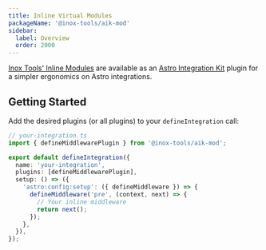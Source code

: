 ```yaml
---
title: Inline Virtual Modules
packageName: '@inox-tools/aik-mod'
sidebar:
  label: Overview
  order: 2000
---
```


[Inox Tools' Inline Modules](/inline-mod/) are available as an [Astro Integration Kit](https://astro-integration-kit.netlify.app/) plugin for a simpler ergonomics on Astro integrations.

## Getting Started

Add the desired plugins (or all plugins) to your `defineIntegration` call:

```ts ins={2,9-12} ins=/\S(defineMiddlewarePlugin)/ ins=/defineMiddleware(?= )/
// your-integration.ts
import { defineMiddlewarePlugin } from '@inox-tools/aik-mod';

export default defineIntegration({
  name: 'your-integration',
  plugins: [defineMiddlewarePlugin],
  setup: () => ({
    'astro:config:setup': ({ defineMiddleware }) => {
      defineMiddleware('pre', (context, next) => {
        // Your inline middleware
        return next();
      });
    },
  }),
});
```
